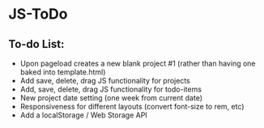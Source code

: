 # JS-ToDo

## To-do List:
- Upon pageload creates a new blank project #1 (rather than having one baked into template.html)
- Add save, delete, drag JS functionality for projects
- Add, save, delete, drag JS functionality for todo-items
- New project date setting (one week from current date)
- Responsiveness for different layouts (convert font-size to rem, etc)
- Add a localStorage / Web Storage API